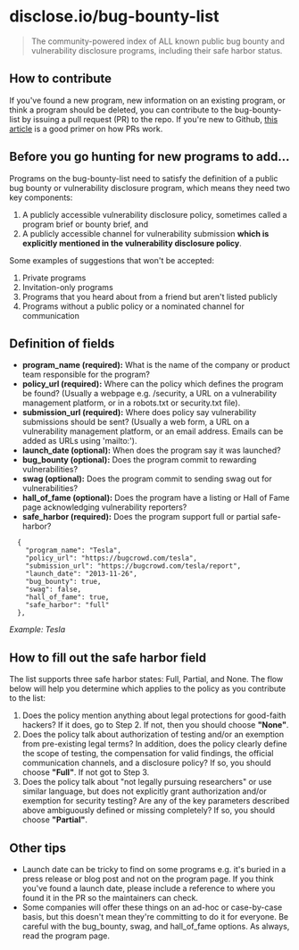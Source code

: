 # disclose.io/bug-bounty-list

> The community-powered index of ALL known public bug bounty and vulnerability disclosure programs, including their safe harbor status.  

## How to contribute  
If you've found a new program, new information on an existing program, or think a program should be deleted, you can contribute to the bug-bounty-list by issuing a pull request (PR) to the repo. If you're new to Github, [this article](https://help.github.com/articles/creating-a-pull-request-from-a-fork/) is a good primer on how PRs work. 

## Before you go hunting for new programs to add...

Programs on the bug-bounty-list need to satisfy the definition of a public bug bounty or vulnerability disclosure program, which means they need two key components:
  1. A publicly accessible vulnerability disclosure policy, sometimes called a program brief or bounty brief, and 
  2. A publicly accessible channel for vulnerability submission **which is explicitly mentioned in the vulnerability disclosure policy**.  
  
Some examples of suggestions that won't be accepted:
  1. Private programs  
  2. Invitation-only programs  
  3. Programs that you heard about from a friend but aren't listed publicly  
  4. Programs without a public policy or a nominated channel for communication  

## Definition of fields 

- **program_name (required):** What is the name of the company or product team responsible for the program?  
- **policy_url (required):** Where can the policy which defines the program be found? (Usually a webpage e.g. /security, a URL on a vulnerability management platform, or in a robots.txt or security.txt file).  
- **submission_url (required):** Where does policy say vulnerability submissions should be sent? (Usually a web form, a URL on a vulnerability management platform, or an email address. Emails can be added as URLs using 'mailto:').  
- **launch_date (optional):** When does the program say it was launched?  
- **bug_bounty (optional):** Does the program commit to rewarding vulnerabilities?  
- **swag (optional):** Does the program commit to sending swag out for vulnerabilities?  
- **hall_of_fame (optional):** Does the program have a listing or Hall of Fame page acknowledging vulnerability reporters?
- **safe_harbor (required):** Does the program support full or partial safe-harbor?  

~~~~
  {
    "program_name": "Tesla",
    "policy_url": "https://bugcrowd.com/tesla",
    "submission_url": "https://bugcrowd.com/tesla/report",
    "launch_date": "2013-11-26",
    "bug_bounty": true,
    "swag": false,
    "hall_of_fame": true,
    "safe_harbor": "full"
  },
~~~~

*Example: Tesla*

## How to fill out the safe harbor field

The list supports three safe harbor states: Full, Partial, and None. The flow below will help you determine which applies to the policy as you contribute to the list:  

1. Does the policy mention anything about legal protections for good-faith hackers? If it does, go to Step 2. If not, then you should choose **"None"**. 
2. Does the policy talk about authorization of testing and/or an exemption from pre-existing legal terms? In addition, does the policy clearly define the scope of testing, the compensation for valid findings, the official communication channels, and a disclosure policy? If so, you should choose **"Full"**. If not got to Step 3.
3. Does the policy talk about "not legally pursuing researchers" or use similar language, but does not explicitly grant authorization and/or exemption for security testing? Are any of the key parameters described above ambiguously defined or missing completely? If so, you should choose **"Partial"**. 

## Other tips  

* Launch date can be tricky to find on some programs e.g. it's buried in a press release or blog post and not on the program page. If you think you've found a launch date, please include a reference to where you found it in the PR so the maintainers can check.
* Some companies will offer these things on an ad-hoc or case-by-case basis, but this doesn't mean they're committing to do it for everyone. Be careful with the bug_bounty, swag, and hall_of_fame options. As always, read the program page.
